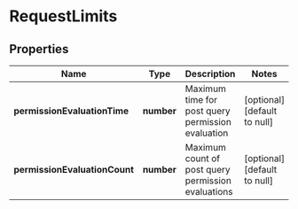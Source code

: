 # RequestLimits

## Properties
Name | Type | Description | Notes
------------ | ------------- | ------------- | -------------
**permissionEvaluationTime** | **number** | Maximum time for post query permission evaluation | [optional] [default to null]
**permissionEvaluationCount** | **number** | Maximum count of post query permission evaluations | [optional] [default to null]


